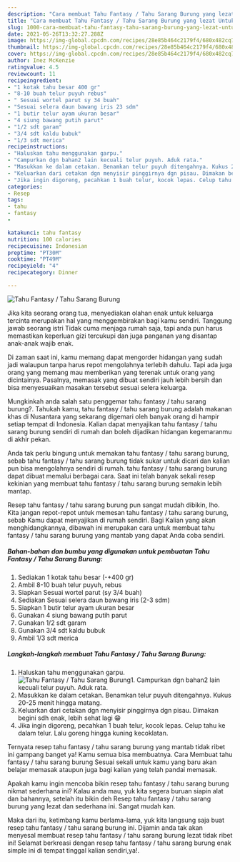 ```yaml
---
description: "Cara membuat Tahu Fantasy / Tahu Sarang Burung yang lezat Untuk Jualan"
title: "Cara membuat Tahu Fantasy / Tahu Sarang Burung yang lezat Untuk Jualan"
slug: 1000-cara-membuat-tahu-fantasy-tahu-sarang-burung-yang-lezat-untuk-jualan
date: 2021-05-26T13:32:27.288Z
image: https://img-global.cpcdn.com/recipes/28e85b464c2179f4/680x482cq70/tahu-fantasy-tahu-sarang-burung-foto-resep-utama.jpg
thumbnail: https://img-global.cpcdn.com/recipes/28e85b464c2179f4/680x482cq70/tahu-fantasy-tahu-sarang-burung-foto-resep-utama.jpg
cover: https://img-global.cpcdn.com/recipes/28e85b464c2179f4/680x482cq70/tahu-fantasy-tahu-sarang-burung-foto-resep-utama.jpg
author: Inez McKenzie
ratingvalue: 4.5
reviewcount: 11
recipeingredient:
- "1 kotak tahu besar 400 gr"
- "8-10 buah telur puyuh rebus"
- " Sesuai wortel parut sy 34 buah"
- "Sesuai selera daun bawang iris 23 sdm"
- "1 butir telur ayam ukuran besar"
- "4 siung bawang putih parut"
- "1/2 sdt garam"
- "3/4 sdt kaldu bubuk"
- "1/3 sdt merica"
recipeinstructions:
- "Haluskan tahu menggunakan garpu."
- "Campurkan dgn bahan2 lain kecuali telur puyuh. Aduk rata."
- "Masukkan ke dalam cetakan. Benamkan telur puyuh ditengahnya. Kukus 20-25 menit hingga matang."
- "Keluarkan dari cetakan dgn menyisir pinggirnya dgn pisau. Dimakan begini sdh enak, lebih sehat lagi 😁"
- "Jika ingin digoreng, pecahkan 1 buah telur, kocok lepas. Celup tahu ke dalam telur. Lalu goreng hingga kuning kecoklatan."
categories:
- Resep
tags:
- tahu
- fantasy
- 

katakunci: tahu fantasy  
nutrition: 100 calories
recipecuisine: Indonesian
preptime: "PT30M"
cooktime: "PT49M"
recipeyield: "4"
recipecategory: Dinner

---
```



![Tahu Fantasy / Tahu Sarang Burung](https://img-global.cpcdn.com/recipes/28e85b464c2179f4/680x482cq70/tahu-fantasy-tahu-sarang-burung-foto-resep-utama.jpg)

Jika kita seorang orang tua, menyediakan olahan enak untuk keluarga tercinta merupakan hal yang menggembirakan bagi kamu sendiri. Tanggung jawab seorang istri Tidak cuma menjaga rumah saja, tapi anda pun harus memastikan keperluan gizi tercukupi dan juga panganan yang disantap anak-anak wajib enak.

Di zaman  saat ini, kamu memang dapat mengorder hidangan yang sudah jadi walaupun tanpa harus repot mengolahnya terlebih dahulu. Tapi ada juga orang yang memang mau memberikan yang terenak untuk orang yang dicintainya. Pasalnya, memasak yang dibuat sendiri jauh lebih bersih dan bisa menyesuaikan masakan tersebut sesuai selera keluarga. 



Mungkinkah anda salah satu penggemar tahu fantasy / tahu sarang burung?. Tahukah kamu, tahu fantasy / tahu sarang burung adalah makanan khas di Nusantara yang sekarang digemari oleh banyak orang di hampir setiap tempat di Indonesia. Kalian dapat menyajikan tahu fantasy / tahu sarang burung sendiri di rumah dan boleh dijadikan hidangan kegemaranmu di akhir pekan.

Anda tak perlu bingung untuk memakan tahu fantasy / tahu sarang burung, sebab tahu fantasy / tahu sarang burung tidak sukar untuk dicari dan kalian pun bisa mengolahnya sendiri di rumah. tahu fantasy / tahu sarang burung dapat dibuat memalui berbagai cara. Saat ini telah banyak sekali resep kekinian yang membuat tahu fantasy / tahu sarang burung semakin lebih mantap.

Resep tahu fantasy / tahu sarang burung pun sangat mudah dibikin, lho. Kita jangan repot-repot untuk memesan tahu fantasy / tahu sarang burung, sebab Kamu dapat menyajikan di rumah sendiri. Bagi Kalian yang akan menghidangkannya, dibawah ini merupakan cara untuk membuat tahu fantasy / tahu sarang burung yang mantab yang dapat Anda coba sendiri.

<!--inarticleads1-->

##### Bahan-bahan dan bumbu yang digunakan untuk pembuatan Tahu Fantasy / Tahu Sarang Burung:

1. Sediakan 1 kotak tahu besar (-+400 gr)
1. Ambil 8-10 buah telur puyuh, rebus
1. Siapkan  Sesuai wortel parut (sy 3/4 buah)
1. Sediakan Sesuai selera daun bawang iris (2-3 sdm)
1. Siapkan 1 butir telur ayam ukuran besar
1. Gunakan 4 siung bawang putih parut
1. Gunakan 1/2 sdt garam
1. Gunakan 3/4 sdt kaldu bubuk
1. Ambil 1/3 sdt merica




<!--inarticleads2-->

##### Langkah-langkah membuat Tahu Fantasy / Tahu Sarang Burung:

1. Haluskan tahu menggunakan garpu.
<img src="https://img-global.cpcdn.com/steps/1469cc0f66081882/160x128cq70/tahu-fantasy-tahu-sarang-burung-langkah-memasak-1-foto.jpg" alt="Tahu Fantasy / Tahu Sarang Burung">1. Campurkan dgn bahan2 lain kecuali telur puyuh. Aduk rata.
1. Masukkan ke dalam cetakan. Benamkan telur puyuh ditengahnya. Kukus 20-25 menit hingga matang.
1. Keluarkan dari cetakan dgn menyisir pinggirnya dgn pisau. Dimakan begini sdh enak, lebih sehat lagi 😁
1. Jika ingin digoreng, pecahkan 1 buah telur, kocok lepas. Celup tahu ke dalam telur. Lalu goreng hingga kuning kecoklatan.




Ternyata resep tahu fantasy / tahu sarang burung yang mantab tidak ribet ini gampang banget ya! Kamu semua bisa membuatnya. Cara Membuat tahu fantasy / tahu sarang burung Sesuai sekali untuk kamu yang baru akan belajar memasak ataupun juga bagi kalian yang telah pandai memasak.

Apakah kamu ingin mencoba bikin resep tahu fantasy / tahu sarang burung nikmat sederhana ini? Kalau anda mau, yuk kita segera buruan siapin alat dan bahannya, setelah itu bikin deh Resep tahu fantasy / tahu sarang burung yang lezat dan sederhana ini. Sangat mudah kan. 

Maka dari itu, ketimbang kamu berlama-lama, yuk kita langsung saja buat resep tahu fantasy / tahu sarang burung ini. Dijamin anda tak akan menyesal membuat resep tahu fantasy / tahu sarang burung lezat tidak ribet ini! Selamat berkreasi dengan resep tahu fantasy / tahu sarang burung enak simple ini di tempat tinggal kalian sendiri,ya!.

